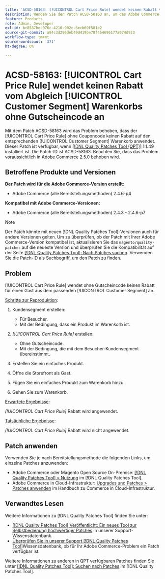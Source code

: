 ```yaml
---
title: 'ACSD-58163: [!UICONTROL Cart Price Rule] wendet keinen Rabatt vom Abgleich [!UICONTROL Customer Segment] Warenkorbs ohne Gutscheincode an'
description: Wenden Sie den Patch ACSD-58163 an, um das Adobe Commerce-Problem zu beheben, bei dem der [!UICONTROL Cart Price Rule] ohne Couponcode keinen Rabatt für einen Gast aus dem entsprechenden [!UICONTROL Customer Segment] anwendet.
feature: Products
role: Admin, Developer
exl-id: bc8587be-076c-4210-902c-6ecb69f581e2
source-git-commit: a84c3d296deb49d419be78f454696177a974d923
workflow-type: tm+mt
source-wordcount: '371'
ht-degree: 0%

---
```


# ACSD-58163: [!UICONTROL Cart Price Rule] wendet keinen Rabatt vom Abgleich [!UICONTROL Customer Segment] Warenkorbs ohne Gutscheincode an

Mit dem Patch ACSD-58163 wird das Problem behoben, dass der [!UICONTROL Cart Price Rule] ohne Couponcode keinen Rabatt auf den entsprechenden [!UICONTROL Customer Segment] Warenkorb anwendet. Dieser Patch ist verfügbar, wenn [[!DNL Quality Patches Tool (QPT)]](/help/announcements/adobe-commerce-announcements/magento-quality-patches-released-new-tool-to-self-serve-quality-patches.md) 1.1.49 installiert ist. Die Patch-ID ist ACSD-58163. Beachten Sie, dass das Problem voraussichtlich in Adobe Commerce 2.5.0 behoben wird.

## Betroffene Produkte und Versionen

**Der Patch wird für die Adobe Commerce-Version erstellt:**

* Adobe Commerce (alle Bereitstellungsmethoden) 2.4.6-p4

**Kompatibel mit Adobe Commerce-Versionen:**

* Adobe Commerce (alle Bereitstellungsmethoden) 2.4.3 - 2.4.6-p7

>[!NOTE]
>
>Der Patch könnte mit neuen [!DNL Quality Patches Tool]-Versionen auch für andere Versionen gelten. Um zu überprüfen, ob der Patch mit Ihrer Adobe Commerce-Version kompatibel ist, aktualisieren Sie das `magento/quality-patches` auf die neueste Version und überprüfen Sie die Kompatibilität auf der Seite [[!DNL Quality Patches Tool]: Nach Patches suchen](https://experienceleague.adobe.com/tools/commerce-quality-patches/index.html). Verwenden Sie die Patch-ID als Suchbegriff, um den Patch zu finden.

## Problem

[!UICONTROL Cart Price Rule] wendet ohne Gutscheincode keinen Rabatt für einen Gast aus dem passenden [!UICONTROL Customer Segment] an.

<u>Schritte zur Reproduktion</u>:

1. Kundensegment erstellen:
   * Für Besucher.
   * Mit der Bedingung, dass ein Produkt im Warenkorb ist.

1. *[!UICONTROL Cart Price Rule]* erstellen:
   * Ohne Gutscheincode.
   * Mit der Bedingung, die mit dem Besucher-Kundensegment übereinstimmt.

1. Erstellen Sie ein einfaches Produkt.
1. Öffne die Storefront als Gast.
1. Fügen Sie ein einfaches Produkt zum Warenkorb hinzu.
1. Gehen Sie zum Warenkorb.

<u>Erwartete Ergebnisse</u>:

*[!UICONTROL Cart Price Rule]* Rabatt wird angewendet.

<u>Tatsächliche Ergebnisse</u>:

*[!UICONTROL Cart Price Rule]* Rabatt wird nicht angewendet.

## Patch anwenden

Verwenden Sie je nach Bereitstellungsmethode die folgenden Links, um einzelne Patches anzuwenden:

* Adobe Commerce oder Magento Open Source On-Premise: [[!DNL Quality Patches Tool] > Nutzung](https://experienceleague.adobe.com/docs/commerce-operations/tools/quality-patches-tool/usage.html) im [!DNL Quality Patches Tool].
* Adobe Commerce in Cloud-Infrastruktur: [Upgrades und Patches > Patches anwenden](https://experienceleague.adobe.com/docs/commerce-cloud-service/user-guide/develop/upgrade/apply-patches.html) im Handbuch zu Commerce in Cloud-Infrastruktur.

## Verwandtes Lesen

Weitere Informationen zu [!DNL Quality Patches Tool] finden Sie unter:

* [[!DNL Quality Patches Tool] Veröffentlicht: Ein neues Tool zur Selbstbedienung hochwertiger Patches](/help/announcements/adobe-commerce-announcements/magento-quality-patches-released-new-tool-to-self-serve-quality-patches.md) in unserer Support-Wissensdatenbank.
* [Überprüfen Sie in unserer Support [!DNL Quality Patches Tool]](/help/support-tools/patches-available-in-qpt-tool/check-patch-for-magento-issue-with-magento-quality-patches.md)Wissensdatenbank, ob für Ihr Adobe Commerce-Problem ein Patch verfügbar ist.

Weitere Informationen zu anderen in QPT verfügbaren Patches finden Sie unter [[!DNL Quality Patches Tool]: Suchen nach Patches](https://experienceleague.adobe.com/tools/commerce-quality-patches/index.html) im [!DNL Quality Patches Tool].
